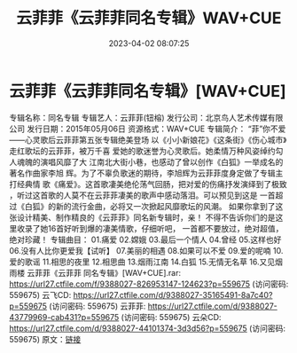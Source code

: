 ﻿---
title: 云菲菲《云菲菲同名专辑》WAV+CUE
date: 2023-04-02 08:07:25
categories: WAV车载音乐、镜像
tags: 华语中文
---
# 云菲菲《云菲菲同名专辑》[WAV+CUE]

专辑名称：同名专辑
专辑艺人：云菲菲(钮榕)
发行公司：北京鸟人艺术传媒有限公司
发行日期：2015年05月06日
资源格式：WAV+CUE
专辑简介：
“菲”你不爱——心灵歌后云菲菲第五张专辑绝美登场
以《小小新娘花》《这条街》《伤心城市》走红歌坛的云菲菲，被万千喜
爱她的歌迷誉为心灵歌后。她柔情万种风姿绰约勾人魂魄的演唱风靡了大
江南北大街小巷，也感动了曾以创作《白狐》一举成名的著名作曲家李旭
辉。为了不辜负歌迷的期待，李旭辉为云菲菲度身定做了专辑主打经典情
歌《痛爱》。这首歌凄美绝伦荡气回肠，把对爱的伤痛抒发演绎到了极致
，听过这首歌的人莫不在云菲菲凄美的歌声中感动落泪。可以预见到这是
一首超过《白狐》的新的流行金曲，必将又一次掀起风靡歌坛的风潮。
如果你拿到了这张设计精美、制作精良的《云菲菲》同名新专辑时，亲！
不得不告诉你们的是这里收录了她16首好听到爆的凄美情歌，仔细听吧，
一首都不要放过，绝对超值，绝对珍藏！
专辑曲目：
01.痛爱
02.嫦娥
03.最后一个情人
04.曾经
05.这样也好
06.没有人比你更爱我【试听】
07.美丽的相遇
08.如果可以不爱
09.爱的呢喃
10.爱的歌谣
11.相思的夜里
12.相思曲
13.烟雨江南
14.白狐
15.无情无名草
16.又见烟雨楼
云菲菲《云菲菲 同名专辑》[WAV+CUE].rar: https://url27.ctfile.com/f/9388027-826953147-124623?p=559675
(访问密码: 559675)
云飞CD: https://url27.ctfile.com/d/9388027-35165491-8a7c40?p=559675
(访问密码: 559675)
云菲菲: https://url27.ctfile.com/d/9388027-43779969-cab431?p=559675
(访问密码: 559675)
云朵CD: https://url27.ctfile.com/d/9388027-44101374-3d3d56?p=559675
(访问密码: 559675)
原文：[链接](https://blog.sina.com.cn/s/blog_1647c7e7601031192.html)